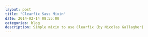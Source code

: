 ```yaml
---
layout: post
title: "Clearfix Sass Mixin"
date: 2014-02-14 08:55:00
categories: blog
description: Simple mixin to use Clearfix (by Nicolas Gallagher)
---
```

